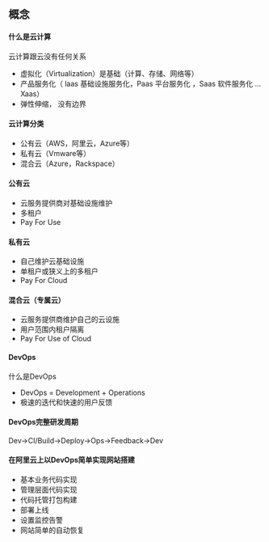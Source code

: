 ## 概念

#### 什么是云计算

云计算跟云没有任何关系

- 虚拟化（Virtualization）是基础（计算、存储、网络等）
- 产品服务化（ laas 基础设施服务化，Paas 平台服务化 ，Saas 软件服务化 ... Xaas）
- 弹性伸缩， 没有边界

#### 云计算分类

- 公有云（AWS，阿里云，Azure等）
- 私有云（Vmware等）
- 混合云（Azure，Rackspace）

#### 公有云

- 云服务提供商对基础设施维护
- 多租户
- Pay For Use

#### 私有云

- 自己维护云基础设施
- 单租户或狭义上的多租户
- Pay For Cloud

#### 混合云（专属云）

- 云服务提供商维护自己的云设施
- 用户范围内租户隔离
- Pay For Use of Cloud

#### DevOps

什么是DevOps

- DevOps = Development + Operations
- 极速的迭代和快速的用户反馈

#### DevOps完整研发周期

Dev->CI/Build->Deploy->Ops->Feedback->Dev

#### 在阿里云上以DevOps简单实现网站搭建

- 基本业务代码实现
- 管理层面代码实现
- 代码托管打包构建
- 部署上线
- 设置监控告警
- 网站简单的自动恢复